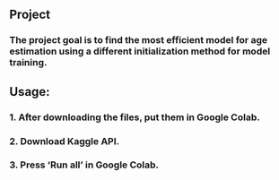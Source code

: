 ## Project
### The project goal is to find the most efficient model for age estimation using a different initialization method for model training.
## Usage:
### 1.	After downloading the files, put them in Google Colab.
### 2.	Download Kaggle API.
### 3.	Press ‘Run all’ in Google Colab.
